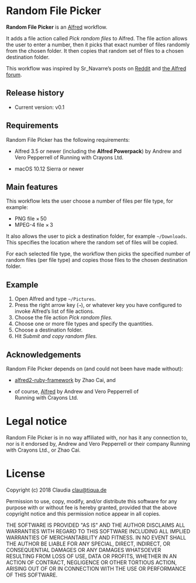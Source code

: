 # Random File Picker

**Random File Picker** is an [Alfred](https://www.alfredapp.com/) workflow.

It adds a file action called _Pick random files_ to Alfred. The file action allows the user to enter a number, then it picks that exact number of files randomly from the chosen folder. It then copies that random set of files to a chosen destination folder.

This workflow was inspired by Sr_Navarre’s posts on [Reddit](https://www.reddit.com/r/Alfred/comments/86aztk/could_someone_who_knows_about_writing_scripts/) and [the Alfred forum](https://www.alfredforum.com/topic/11363-how-can-i-use-alfred-to-choose-a-random-selection-from-a-large-group-of-files/).


## Release history

- Current version: v0.1


## Requirements

Random File Picker has the following requirements:

- Alfred&nbsp;3.5 or newer (including the **Alfred&nbsp;Powerpack**) by Andrew and Vero Pepperrell of Running&nbsp;with&nbsp;Crayons Ltd.

- macOS 10.12 Sierra or newer


## Main features

This workflow lets the user choose a number of files per file type, for example:

- PNG file × 50
- MPEG-4 file × 3

It also allows the user to pick a destination folder, for example `~/Downloads`. This specifies the location where the random set of files will be copied.

For each selected file type, the workflow then picks the specified number of random files (per file type) and copies those files to the chosen destination folder.


## Example

1. Open Alfred and type `~/Pictures`.
2. Press the right arrow key (`→`), or whatever key you have configured to invoke Alfred’s list of file actions.
3. Choose the file action _Pick random files._
4. Choose one or more file types and specify the quantities.
5. Choose a destination folder.
6. Hit _Submit and copy random files._


## Acknowledgements

Random File Picker depends on (and could not been have made without):

- [alfred2-ruby-framework](https://github.com/canadaduane/alfred2-ruby-framework) by Zhao Cai, and

- of course, [Alfred](https://www.alfredapp.com/) by Andrew and Vero Pepperrell of Running&nbsp;with&nbsp;Crayons Ltd.


# Legal notice

Random File Picker is in no way affiliated with, nor has it any connection to, nor is it endorsed by, Andrew and Vero Pepperrell or their company Running with Crayons Ltd., or Zhao Cai.


# License

Copyright (c) 2018 Claudia <clau@tiqua.de>

Permission to use, copy, modify, and/or distribute this software for any purpose with or without fee is hereby granted, provided that the above copyright notice and this permission notice appear in all copies.

THE SOFTWARE IS PROVIDED "AS IS" AND THE AUTHOR DISCLAIMS ALL WARRANTIES WITH REGARD TO THIS SOFTWARE INCLUDING ALL IMPLIED WARRANTIES OF MERCHANTABILITY AND FITNESS. IN NO EVENT SHALL THE AUTHOR BE LIABLE FOR ANY SPECIAL, DIRECT, INDIRECT, OR CONSEQUENTIAL DAMAGES OR ANY DAMAGES WHATSOEVER RESULTING FROM LOSS OF USE, DATA OR PROFITS, WHETHER IN AN ACTION OF CONTRACT, NEGLIGENCE OR OTHER TORTIOUS ACTION, ARISING OUT OF OR IN CONNECTION WITH THE USE OR PERFORMANCE OF THIS SOFTWARE.
